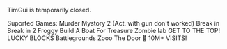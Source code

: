 TimGui is temporarily closed.

Suported Games:
Murder Mystory 2 (Act. with gun don't worked)
Break in 
Break in 2
Froggy
Build A Boat For Treasure
Zombie lab
GET TO THE TOP!
LUCKY BLOCKS Battlegrounds
Zooo
The Door 🚪 10M+ VISITS!
